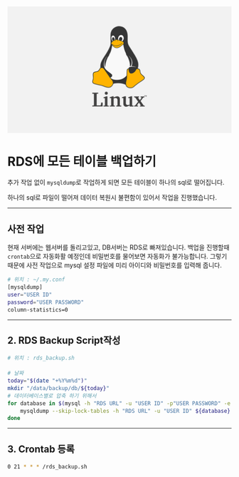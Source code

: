 ![](/study/assets/thumbnail_liunx.png)

# RDS에 모든 테이블 백업하기
추가 작업 없이 `mysqldump`로 작업하게 되면 모든 테이블이 하나의 sql로 떨어집니다.

하나의 sql로 파일이 떨어져 데이터 복원시 불편함이 있어서 작업을 진행했습니다.

---

## 사전 작업
현재 서버에는 웹서버를 돌리고있고, DB서버는 RDS로 빠져있습니다.
백업을 진행할때 `crontab`으로 자동화활 예정인데 비밀번호를 물어보면 자동화가 불가능합니다.
그렇기 때문에 사전 작업으로 mysql 설정 파일에 미리 아이디와 비밀번호를 입력해 줍니다.
```bash
# 위치 : ~/.my.conf
[mysqldump]
user="USER ID"
password="USER PASSWORD"
column-statistics=0
```

---

## 2. RDS Backup Script작성
```bash
# 위치 : rds_backup.sh

# 날짜
today="$(date "+%Y%m%d")"
mkdir "/data/backup/db/${today}"
# 데이터베이스별로 압축 하기 위해서
for database in $(mysql -h "RDS URL" -u "USER ID" -p"USER PASSWORD" -e "USE information_schema; SELECT SCHEMA_NAME FROM SCHEMATA;"); do
    mysqldump --skip-lock-tables -h "RDS URL" -u "USER ID" ${database} > "/data/backup/db/${today}/${database}${today}backup.sql"
done
```

---

## 3. Crontab 등록
```bash
0 21 * * * /rds_backup.sh
```